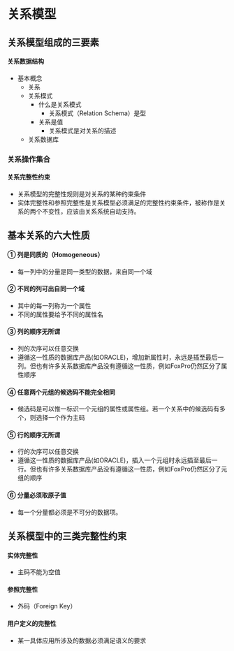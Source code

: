 # 关系模型

## 关系模型组成的三要素

#### 关系数据结构

* 基本概念
    * 关系
    * 关系模式
        * 什么是关系模式
            * 关系模式（Relation Schema）是型
        * 关系是值
            * 关系模式是对关系的描述
    * 关系数据库
### 关系操作集合
#### 关系完整性约束

* 关系模型的完整性规则是对关系的某种约束条件
* 实体完整性和参照完整性是关系模型必须满足的完整性约束条件，被称作是关系的两个不变性，应该由关系系统自动支持。
## 基本关系的六大性质
#### ① 列是同质的（Homogeneous）

* 每一列中的分量是同一类型的数据，来自同一个域

#### ② 不同的列可出自同一个域

* 其中的每一列称为一个属性
* 不同的属性要给予不同的属性名

#### ③ 列的顺序无所谓

* 列的次序可以任意交换
* 遵循这一性质的数据库产品(如ORACLE)，增加新属性时，永远是插至最后一列。但也有许多关系数据库产品没有遵循这一性质，例如FoxPro仍然区分了属性顺序

#### ④ 任意两个元组的候选码不能完全相同

* 候选码是可以惟一标识一个元组的属性或属性组。若一个关系中的候选码有多个，则选择一个作为主码

#### ⑤ 行的顺序无所谓

* 行的次序可以任意交换
* 遵循这一性质的数据库产品(如ORACLE)，插入一个元组时永远插至最后一行。但也有许多关系数据库产品没有遵循这一性质，例如FoxPro仍然区分了元组的顺序

#### ⑥ 分量必须取原子值

* 每一个分量都必须是不可分的数据项。

## 关系模型中的三类完整性约束

#### 实体完整性

- 主码不能为空值

#### 参照完整性

* 外码（Foreign Key）

#### 用户定义的完整性

- 某一具体应用所涉及的数据必须满足语义的要求
